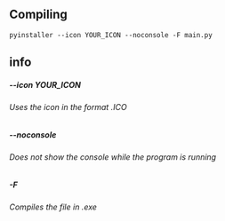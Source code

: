 
## Compiling
```
pyinstaller --icon YOUR_ICON --noconsole -F main.py
```
## info
##### --icon YOUR_ICON 
###### Uses the icon in the format .ICO
##### --noconsole
###### Does not show the console while the program is running
##### -F
###### Compiles the file in .exe
